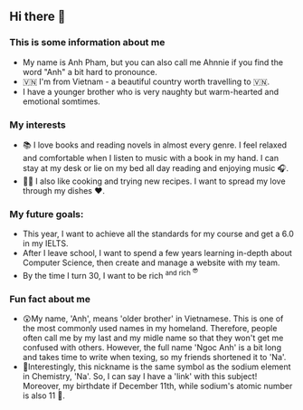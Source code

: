 ## Hi there 👋
### This is some information about me 
- My name is Anh Pham, but you can also call me Ahnnie if you find the word "Anh" a bit hard to pronounce.
- 🇻🇳 I'm from Vietnam - a beautiful country worth travelling to 🇻🇳.
- I have a younger brother who is very naughty but warm-hearted and emotional somtimes.

### My interests
* 📚 I love books and reading novels in almost every genre. I feel relaxed and comfortable when I listen to music with a book in my hand. I can stay at my desk or lie on my bed all day reading and enjoying music 🎧.
* 🧑‍🍳 I also like cooking and trying new recipes. I want to spread my love through my dishes ❤️.

### My future goals:
+ This year, I want to achieve all the standards for my course and get a 6.0 in my IELTS.
+ After I leave school, I want to spend a few years learning in-depth about Computer Science, then create and manage a website with my team.
+ By the time I turn 30, I want to be rich <sup>and rich<sup> 😎

### Fun fact about me
- 😲My name, 'Anh', means 'older brother' in Vietnamese. This is one of the most commonly used names in my homeland. Therefore, people often call me by my last and my midle name so that they won't get me confused with others. However, the full name 'Ngoc Anh' is a bit long and takes time to write when texing, so my friends shortened it to 'Na'. 
- 🧪Interestingly, this nickname is the same symbol as the sodium element in Chemistry, 'Na'. So, I can say I have a 'link' with this subject! Moreover, my birthdate if December 11th, while sodium's atomic number is also 11 🧪. 
  
<!--
**Anh-pham-csc/Anh-pham-csc** is a ✨ _special_ ✨ repository because its `README.md` (this file) appears on your GitHub profile.

Here are some ideas to get you started:

- 🔭 I’m currently working on ...
- 🌱 I’m currently learning ...
- 👯 I’m looking to collaborate on ...
- 🤔 I’m looking for help with ...
- 💬 Ask me about ...
- 📫 How to reach me: ...
- 😄 Pronouns: ...
- ⚡ Fun fact: ...
-->
